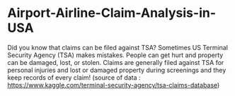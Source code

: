 # Airport-Airline-Claim-Analysis-in-USA
Did you know that claims can be filed against TSA? Sometimes US Terminal Security Agency (TSA) makes mistakes. People can get hurt and property can be damaged, lost, or stolen. Claims are generally filed against TSA for personal injuries and lost or damaged property during screenings and they keep records of every claim! (source of data : https://www.kaggle.com/terminal-security-agency/tsa-claims-database)
